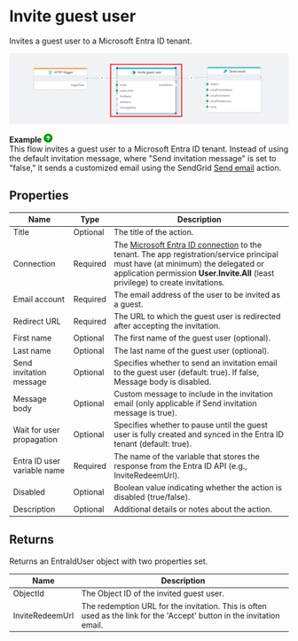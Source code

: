 # Invite guest user

Invites a guest user to a Microsoft Entra ID tenant.

![Example Flow](../../../../images/flow/entra-id-invite-guest-user-example.png)

**Example** ![img](../../../../images/strz.jpg)  
This flow invites a guest user to a Microsoft Entra ID tenant. Instead of using the default invitation message, where "Send invitation message" is set to "false," it sends a customized email using the SendGrid [Send email](../sendgrid/send-email.md) action.

## Properties

| Name                     | Type     | Description                                                                 |
|--------------------------|----------|-----------------------------------------------------------------------------|
| Title                    | Optional | The title of the action.                                                    |
| Connection               | Required | The [Microsoft Entra ID connection](./connecting-to-entra-id.md) to the tenant. The app registration/service principal must have (at minimum) the delegated or application permission **User.Invite.All** (least privilege) to create invitations. |
| Email account            | Required | The email address of the user to be invited as a guest.                     |
| Redirect URL             | Required | The URL to which the guest user is redirected after accepting the invitation. |
| First name               | Optional | The first name of the guest user (optional).                                |
| Last name                | Optional | The last name of the guest user (optional).                                 |
| Send invitation message  | Optional | Specifies whether to send an invitation email to the guest user (default: true). If false, Message body is disabled. |
| Message body             | Optional | Custom message to include in the invitation email (only applicable if Send invitation message is true).              |
| Wait for user propagation  | Optional | Specifies whether to pause until the guest user is fully created and synced in the Entra ID tenant (default: true). |
| Entra ID user variable name     | Required | The name of the variable that stores the response from the Entra ID API (e.g., InviteRedeemUrl). |
| Disabled  | Optional | Boolean value indicating whether the action is disabled (true/false).  |
| Description              | Optional | Additional details or notes about the action.                               |

## Returns

Returns an EntraIdUser object with two properties set.

| Name                     | Description                                                                 |
|--------------------------|-----------------------------------------------------------------------------|
| ObjectId                 | The Object ID of the invited guest user.                                                    |
| InviteRedeemUrl          | The redemption URL for the invitation. This is often used as the link for the 'Accept' button in the invitation email. |